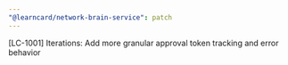 ```yaml
---
"@learncard/network-brain-service": patch
---
```


[LC-1001] Iterations: Add more granular approval token tracking and error behavior
